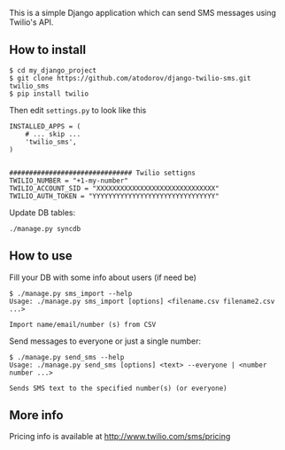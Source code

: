This is a simple Django application which can send SMS messages using
Twilio's API. 

How to install
--------------

    $ cd my_django_project
    $ git clone https://github.com/atodorov/django-twilio-sms.git twilio_sms
    $ pip install twilio

Then edit `settings.py` to look like this

```
INSTALLED_APPS = (
    # ... skip ...
    'twilio_sms',
)


############################### Twilio settigns
TWILIO_NUMBER = "+1-my-number"
TWILIO_ACCOUNT_SID = "XXXXXXXXXXXXXXXXXXXXXXXXXXXXXX"
TWILIO_AUTH_TOKEN = "YYYYYYYYYYYYYYYYYYYYYYYYYYYYYYY"
```

Update DB tables:

    ./manage.py syncdb

How to use
-----------

Fill your DB with some info about users (if need be)

    $ ./manage.py sms_import --help
    Usage: ./manage.py sms_import [options] <filename.csv filename2.csv ...>
    
    Import name/email/number (s) from CSV


Send messages to everyone or just a single number:

    $ ./manage.py send_sms --help
    Usage: ./manage.py send_sms [options] <text> --everyone | <number number ...>
    
    Sends SMS text to the specified number(s) (or everyone)


More info
---------

Pricing info is available at http://www.twilio.com/sms/pricing
